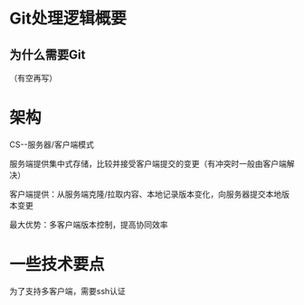 # Git处理逻辑概要

## 为什么需要Git

（有空再写）

# 架构

CS--服务器/客户端模式

服务端提供集中式存储，比较并接受客户端提交的变更（有冲突时一般由客户端解决）

客户端提供：从服务端克隆/拉取内容、本地记录版本变化，向服务器提交本地版本变更

最大优势：多客户端版本控制，提高协同效率

# 一些技术要点

为了支持多客户端，需要ssh认证